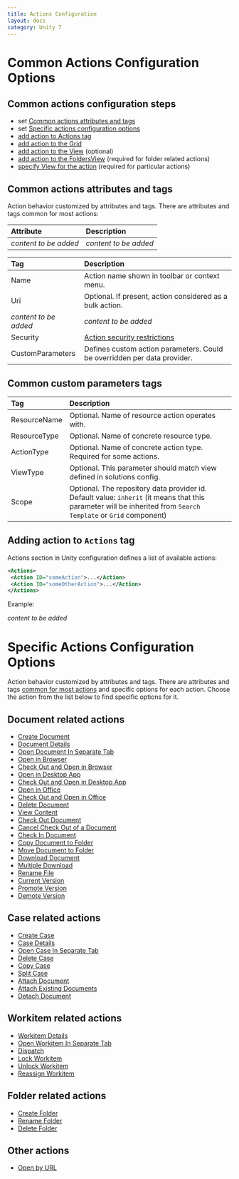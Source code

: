 ```yaml
---
title: Actions Configuration
layout: docs
category: Unity 7
---
```

# Common Actions Configuration Options

## Common actions configuration steps

- set [Common actions attributes and tags](#common-actions-attributes-and-tags)
- set [Specific actions configuration options](#specific-actions-configuration-options)
- [add action to Actions tag](#adding-action-to-actions-tag)
- [add action to the Grid](grids#how-to-add-action-to-the-grid)
- [add action to the View](tags-list/views-tag/tab-action-set#how-to-add-action-to-the-view) (optional)
- [add action to the FoldersView](folders-view#how-to-add-action-to-the-folders-view) (required for folder related actions)
- [specify View for the action](tags-list/views-tag) (required for particular actions)

## Common actions attributes and tags

Action behavior customized by attributes and tags.
There are attributes and tags common for most actions:

|Attribute            | Description         |
|:--------------------|:--------------------|
|*content to be added*|*content to be added*|

|Tag                  | Description         |
|:--------------------|:--------------------|
| Name      | Action name shown in toolbar or context menu.|
| Uri       | Optional. If present, action considered as a bulk action.|
|*content to be added*|*content to be added*|
| Security  | [Action security restrictions](../../unity-react/configuration/security#security-restrictions) |
| CustomParameters  | Defines custom action parameters. Could be overridden per data provider.   |

## Common custom parameters tags

|Tag                  | Description         |
|:--------------------|:--------------------|
| ResourceName | Optional. Name of resource action operates with. |
| ResourceType | Optional. Name of concrete resource type. |
| ActionType | Optional. Name of concrete action type. Required for some actions. |
| ViewType | Optional. This parameter should match view defined in solutions config. |
| Scope | Optional. The repository data provider id. Default value: `inherit` (it means that this parameter will be inherited from `Search Template` or `Grid` component) |

## Adding action to `Actions` tag

Actions section in Unity configuration defines a list of available actions:

```xml
<Actions>
 <Action ID="someAction">...</Action>
 <Action ID="someOtherAction">...</Action>
</Actions>
```

Example:

*content to be added*

# Specific Actions Configuration Options

Action behavior customized by attributes and tags.
There are attributes and tags [common for most actions](#common-actions-attributes-and-tags) and specific options for each action.
Choose the action from the list below to find specific options for it.

## Document related actions

- [Create Document](actions/create-document)
- [Document Details](actions/document-details)
- [Open Document In Separate Tab](actions/open-in-separate-tab)  
- [Open in Browser](actions/open-in-browser)
- [Check Out and Open in Browser](actions/check-out-and-open-in-browser)
- [Open in Desktop App](actions/open-in-desktop-app)
- [Check Out and Open in Desktop App](actions/check-out-and-open-in-desktop)
- [Open in Office](actions/open-in-office)
- [Check Out and Open in Office](actions/check-out-and-open-in-office)
- [Delete Document](actions/delete-document)
- [View Content](actions/view-content)
- [Check Out Document](actions/checkout-document)
- [Cancel Check Out of a Document](actions/cancel-checkout-document)
- [Check In Document](actions/checkin-document)
- [Copy Document to Folder](actions/copy-document-to-folder)
- [Move Document to Folder](actions/move-document-to-folder)
- [Download Document](actions/download-document)
- [Multiple Download](actions/multiple-document-download)
- [Rename File](actions/rename-file)
- [Current Version](actions/current-version)
- [Promote Version](actions/promote-version)
- [Demote Version](actions/demote-version)

## Case related actions

- [Create Case](actions/create-case)
- [Case Details](actions/case-details)
- [Open Case In Separate Tab](actions/open-in-separate-tab)
- [Delete Case](actions/delete-case)
- [Copy Case](actions/copy-case)
- [Split Case](actions/split-case)
- [Attach Document](actions/attach-document)
- [Attach Existing Documents](actions/attach-existing-documents)
- [Detach Document](actions/detach-document)

## Workitem related actions

- [Workitem Details](actions/workitem-details)
- [Open Workitem In Separate Tab](actions/open-in-separate-tab)
- [Dispatch](actions/dispatch)
- [Lock Workitem](actions/lock-workitem)
- [Unlock Workitem](actions/unlock-workitem)
- [Reassign Workitem](actions/reassign)

## Folder related actions

- [Create Folder](actions/create-folder)
- [Rename Folder](actions/rename-folder)
- [Delete Folder](actions/delete-folder)


## Other actions

- [Open by URL](actions/open-by-url)
